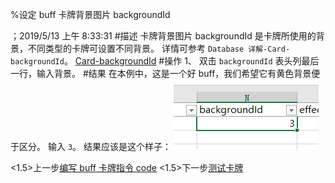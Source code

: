 
%设定 buff 卡牌背景图片 backgroundId

；2019/5/13 上午 8:33:31
#描述
卡牌背景图片 backgroundId 是卡牌所使用的背景，不同类型的卡牌可设置不同背景。
详情可参考 `Database 详解-Card-backgroundId`。
[Card-backgroundId](../../../DATEBASE/CARD/CARD-BACKGROUNDID.html)
#操作
1、 双击 `backgroundId` 表头列最后一行，输入背景。
#结果
在本例中，这是一个好 buff，我们希望它有黄色背景便于区分。
输入 `3`。
结果应该是这个样子：
![](cardbuffbackground~/Images~/CARDBUFFBACKGROUNDID.png)

<1.5>上一步[编写 buff 卡牌指令 code](CARDBUFFCODE.html)
<1.5>下一步[测试卡牌](CARDBUFFTEST.html)